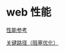 # web 性能

[](web%20%E6%80%A7%E8%83%BD%201ab2048329b08052968afb70cf9f21be/%E6%97%A0%E6%A0%87%E9%A2%98%201ab2048329b080abb0decb80dab263c6.md)

[性能参考](web%20%E6%80%A7%E8%83%BD%201ab2048329b08052968afb70cf9f21be/%E6%80%A7%E8%83%BD%E5%8F%82%E8%80%83%201ab2048329b080e7b180fa8d5f84af34.md)

[关键路径（阻塞优化）](web%20%E6%80%A7%E8%83%BD%201ab2048329b08052968afb70cf9f21be/%E5%85%B3%E9%94%AE%E8%B7%AF%E5%BE%84%EF%BC%88%E9%98%BB%E5%A1%9E%E4%BC%98%E5%8C%96%EF%BC%89%201ab2048329b08086a6afcfcb4a3aa350.md)